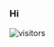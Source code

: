 ### Hi

![visitors](https://visitor-badge-reloaded.herokuapp.com/badge?page_id=rafaelcolladojr.rafaelcolladojr&color=00cf00)

<!--
**rafaelcolladojr/rafaelcolladojr** is a ✨ _special_ ✨ repository because its `README.md` (this file) appears on your GitHub profile.

Here are some ideas to get you started:

- 🔭 I’m currently working on ...
- 🌱 I’m currently learning ...
- 👯 I’m looking to collaborate on ...
- 🤔 I’m looking for help with ...
- 💬 Ask me about ...
- 📫 How to reach me: ...
- 😄 Pronouns: ...
- ⚡ Fun fact: ...
-->
